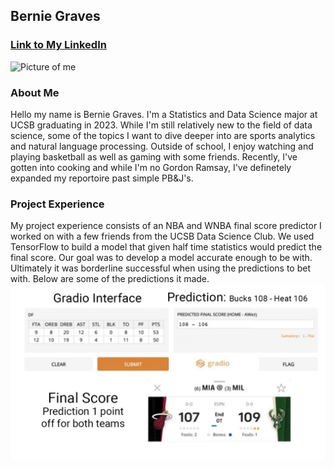 ## Bernie Graves
### [Link to My LinkedIn](https://www.linkedin.com/feed/?trk=homepage-basic_google-one-tap-submit)
![Picture of me](/images/me.png)

### About Me
Hello my name is Bernie Graves. I'm a Statistics and Data Science major at UCSB graduating in 2023. While I'm still relatively new to the field of data science, some of the topics I want to dive deeper into are sports analytics and natural language processing. Outside of school, I enjoy watching and playing basketball as well as gaming with some friends. Recently, I've gotten into cooking and while I'm no Gordon Ramsay, I've definetely expanded my reportoire past simple PB&J's. 

### Project Experience
My project experience consists of an NBA and WNBA final score predictor I worked on with a few friends from the UCSB Data Science Club. We used TensorFlow to build a model that given half time statistics would predict the final score. Our goal was to develop a model accurate enough to be with. Ultimately it was borderline successful when using the predictions to bet with. Below are some of the predictions it made. 
![good prediction](/images/GoodPrediction.png)
